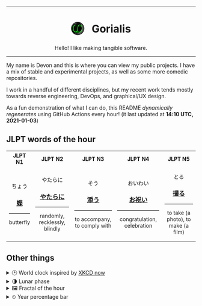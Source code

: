 ***

<h1 align="center">
<sub>
    <img src="readme/resources/avatar.png" height="36">
</sub>
&nbsp;
Gorialis
</h1>
<p align="center">
Hello! I like making tangible software.
</p>

***

My name is Devon and this is where you can view my public projects. I have a mix of stable and experimental projects, as well as some more comedic repositories.

I work in a handful of different disciplines, but my recent work tends mostly towards reverse engineering, DevOps, and graphical/UX design.

As a fun demonstration of what I can do, this README *dynamically regenerates* using GitHub Actions every hour! (it last updated at **14:10 UTC, 2021-01-03**)

<h2>JLPT words of the hour</h2>
<table>
    <tr>
        <th>JLPT N1</th>
        <th>JLPT N2</th>
        <th>JLPT N3</th>
        <th>JLPT N4</th>
        <th>JLPT N5</th>
    </tr>
    <tr>
        <td>
            <p align="center">ちょう</p>
            <h3 align="center"><b><a href="https://jisho.org/search/%E8%9D%B6">蝶</a></b></h3>
            <hr>
            <p align="center">butterfly</p>
        </td>
        <td>
            <p align="center">やたらに</p>
            <h3 align="center"><b><a href="https://jisho.org/search/%E3%82%84%E3%81%9F%E3%82%89%E3%81%AB">やたらに</a></b></h3>
            <hr>
            <p align="center">randomly,<wbr> recklessly,<wbr> blindly</p>
        </td>
        <td>
            <p align="center">そう</p>
            <h3 align="center"><b><a href="https://jisho.org/search/%E6%B7%BB%E3%81%86">添う</a></b></h3>
            <hr>
            <p align="center">to accompany,<wbr> to comply with</p>
        </td>
        <td>
            <p align="center">おいわい</p>
            <h3 align="center"><b><a href="https://jisho.org/search/%E3%81%8A%E7%A5%9D%E3%81%84">お祝い</a></b></h3>
            <hr>
            <p align="center">congratulation,<wbr> celebration</p>
        </td>
        <td>
            <p align="center">とる</p>
            <h3 align="center"><b><a href="https://jisho.org/search/%E6%92%AE%E3%82%8B">撮る</a></b></h3>
            <hr>
            <p align="center">to take (a photo),<wbr> to make (a film)</p>
        </td>
    </tr>
</table>

<h2>Other things</h2>
<details>
<summary>🕑  World clock inspired by <a href="https://xkcd.com/now">XKCD now</a></summary>

> <img src="generated/now.png" width="512">

</details>
<details>
<summary>🌗 Lunar phase</summary>

The moon is approximately 69.47% through its phase (Last Quarter).

</details>
<details>
<summary>&#x1f5bc; Fractal of the hour</summary>

> <img src="generated/fractal.png" width="512">

</details>
<details>
<summary>&#x23f2; Year percentage bar</summary>
<pre><code>2021 [▁▁▁▁▁▁▁▁▁▁▁▁▁▁▁▁▁▁▁▁] 0.71%</code></pre>
</details>
